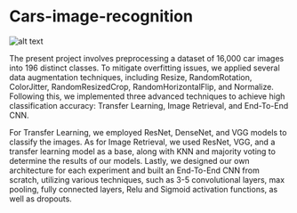 # Cars-image-recognition
![alt text](https://cdn-images-1.medium.com/max/1600/1*CQXQxHDKi0Q2IpdjhufEcw.jpeg)


The present project involves preprocessing a dataset of 16,000 car images into 196 distinct classes. To mitigate overfitting issues, we applied several data augmentation techniques, including Resize, RandomRotation, ColorJitter, RandomResizedCrop, RandomHorizontalFlip, and Normalize. Following this, we implemented three advanced techniques to achieve high classification accuracy: Transfer Learning, Image Retrieval, and End-To-End CNN.

For Transfer Learning, we employed ResNet, DenseNet, and VGG models to classify the images. As for Image Retrieval, we used ResNet, VGG, and a transfer learning model as a base, along with KNN and majority voting to determine the results of our models. Lastly, we designed our own architecture for each experiment and built an End-To-End CNN from scratch, utilizing various techniques, such as 3-5 convolutional layers, max pooling, fully connected layers, Relu and Sigmoid activation functions, as well as dropouts.
